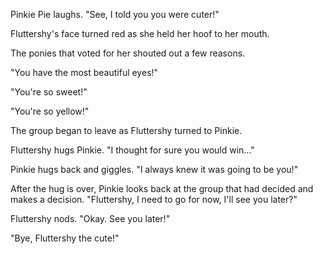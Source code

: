 Pinkie Pie laughs. "See, I told you you were cuter!"

Fluttershy's face turned red as she held her hoof to her mouth.

The ponies that voted for her shouted out a few reasons.

"You have the most beautiful eyes!"

"You're so sweet!"

"You're so yellow!"

The group began to leave as Fluttershy turned to Pinkie.

Fluttershy hugs Pinkie. "I thought for sure you would win…"

Pinkie hugs back and giggles. "I always knew it was going to be you!"

After the hug is over, Pinkie looks back at the group that had decided and makes a decision. "Fluttershy, I need to go for now, I'll see you later?"

Fluttershy nods. "Okay. See you later!"

"Bye, Fluttershy the cute!"
